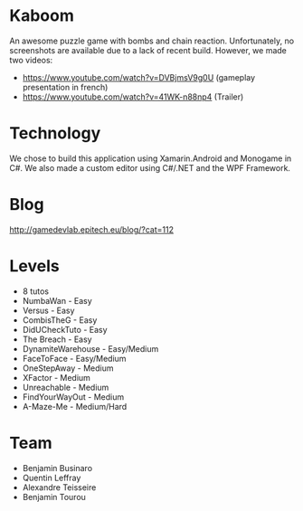 Kaboom
===

An awesome puzzle game with bombs and chain reaction. Unfortunately, no screenshots are available due to a lack of recent build. However, we made two videos:
- https://www.youtube.com/watch?v=DVBjmsV9g0U (gameplay presentation in french)
- https://www.youtube.com/watch?v=41WK-n88np4 (Trailer)

Technology
===

We chose to build this application using Xamarin.Android and Monogame in C#.
We also made a custom editor using C#/.NET and the WPF Framework.

Blog
====

http://gamedevlab.epitech.eu/blog/?cat=112

Levels
======

+ 8 tutos
+ NumbaWan - Easy
+ Versus - Easy
+ CombisTheG - Easy
+ DidUCheckTuto - Easy
+ The Breach - Easy
+ DynamiteWarehouse - Easy/Medium
+ FaceToFace - Easy/Medium
+ OneStepAway - Medium
+ XFactor - Medium
+ Unreachable - Medium
+ FindYourWayOut - Medium
+ A-Maze-Me - Medium/Hard

Team
====

+ Benjamin Businaro
+ Quentin Leffray
+ Alexandre Teisseire
+ Benjamin Tourou
